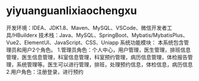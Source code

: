 # yiyuanguanlixiaochengxu
开发环境：IDEA、JDK1.8、Maven、MySQL、VSCode、微信开发者工具/HBuilderx 技术栈：Java、MySQL、SpringBoot、Mybatis/MybatisPlus、Vue2、ElementUI、JavaScript、CSS、Uniapp  系统功能模块： 本系统包含管理员和用户2个角色。 1.管理员角色：个人中心，用户管理，医生管理，排班信息管理，医生信息管理，科室信息管理，科室预约管理，病历信息管理，体检报告管理，系统管理等。医生可以进行管理，排班，处理预约信息，体检信息，病历信息 2.用户角色：注册登录，进行预约
